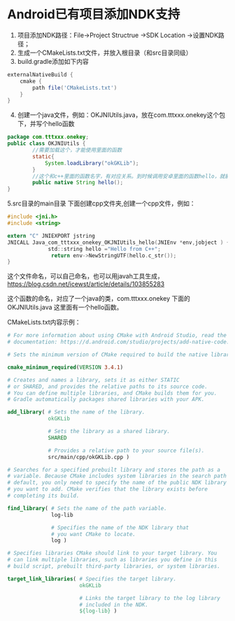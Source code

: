 # Android已有项目添加NDK支持

1. 项目添加NDK路径：File->Project Structrue ->SDK Location ->设置NDK路径；
2. 生成一个CMakeLists.txt文件，并放入根目录（和src目录同级）
3. build.gradle添加如下内容
~~~ gradle
externalNativeBuild {
    cmake {
        path file('CMakeLists.txt')
    }
}
~~~

4. 创建一个java文件，例如：OKJNIUtils.java，放在com.tttxxx.onekey这个包下，并写个hello函数
~~~ java
package com.tttxxx.onekey;
public class OKJNIUtils {
        //需要加载这个，才能使用里面的函数
        static{
            System.loadLibrary("okGKLib");
        }
        //这个和c++里面的函数名字，有对应关系。到时候调用安卓里面的函数hello，就能调用到C++里面的函数
        public native String hello();
}
~~~

5.src目录的main目录 下面创建cpp文件夹,创建一个cpp文件，例如：
~~~ c
#include <jni.h>
#include <string>

extern "C" JNIEXPORT jstring
JNICALL Java_com_tttxxx_onekey_OKJNIUtils_hello(JNIEnv *env,jobject ) {
             std::string hello ="Hello from C++";
              return env->NewStringUTF(hello.c_str());
}
~~~

这个文件命名，可以自己命名，也可以用javah工具生成，https://blog.csdn.net/icewst/article/details/103855283

这个函数的命名，对应了一个java的类，com.tttxxx.onekey 下面的OKJNIUtils.java
这里面有一个hello函数。

CMakeLists.txt内容示例：
~~~ cmake
# For more information about using CMake with Android Studio, read the
# documentation: https://d.android.com/studio/projects/add-native-code.html

# Sets the minimum version of CMake required to build the native library.

cmake_minimum_required(VERSION 3.4.1)

# Creates and names a library, sets it as either STATIC
# or SHARED, and provides the relative paths to its source code.
# You can define multiple libraries, and CMake builds them for you.
# Gradle automatically packages shared libraries with your APK.

add_library( # Sets the name of the library.
             okGKLib

             # Sets the library as a shared library.
             SHARED

             # Provides a relative path to your source file(s).
             src/main/cpp/okGKLib.cpp )

# Searches for a specified prebuilt library and stores the path as a
# variable. Because CMake includes system libraries in the search path by
# default, you only need to specify the name of the public NDK library
# you want to add. CMake verifies that the library exists before
# completing its build.

find_library( # Sets the name of the path variable.
              log-lib

              # Specifies the name of the NDK library that
              # you want CMake to locate.
              log )

# Specifies libraries CMake should link to your target library. You
# can link multiple libraries, such as libraries you define in this
# build script, prebuilt third-party libraries, or system libraries.

target_link_libraries( # Specifies the target library.
                       okGKLib

                       # Links the target library to the log library
                       # included in the NDK.
                       ${log-lib} )
~~~
